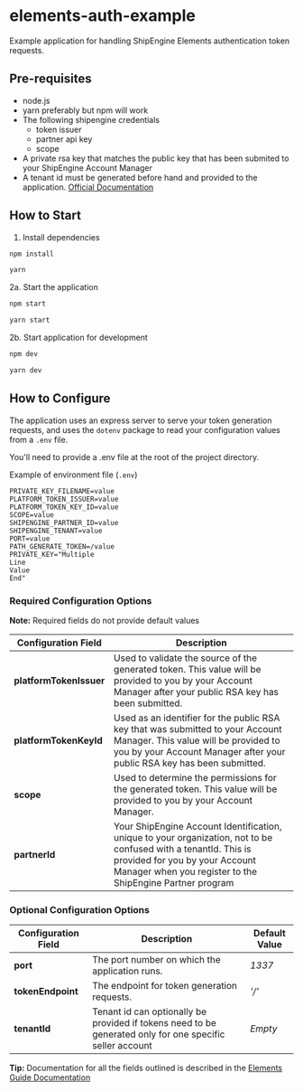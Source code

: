 # elements-auth-example

Example application for handling ShipEngine Elements authentication token requests.

## Pre-requisites

- node.js
- yarn preferably but npm will work
- The following shipengine credentials
  - token issuer
  - partner api key
  - scope
- A private rsa key that matches the public key that has been submited to your ShipEngine Account Manager
- A tenant id must be generated before hand and provided to the application. [Official Documentation](https://www.shipengine.com/docs/partners/accounts/create/)

## How to Start

1. Install dependencies

```bash
npm install
```

```bash
yarn
```

2a. Start the application

```bash
npm start
```

```bash
yarn start
```

2b. Start application for development

```bash
npm dev
```

```bash
yarn dev
```

## How to Configure

The application uses an express server to serve your token generation requests, and uses the `dotenv` package to read your configuration values from a `.env` file.

You'll need to provide a .env file at the root of the project directory.

Example of environment file (`.env`)

```env
PRIVATE_KEY_FILENAME=value
PLATFORM_TOKEN_ISSUER=value
PLATFORM_TOKEN_KEY_ID=value
SCOPE=value
SHIPENGINE_PARTNER_ID=value
SHIPENGINE_TENANT=value
PORT=value
PATH_GENERATE_TOKEN=/value
PRIVATE_KEY="Multiple
Line
Value
End"
```

### Required Configuration Options

**Note:** Required fields do not provide default values

| Configuration Field     | Description                                                                                                                                                                                                   |
| ----------------------- | ------------------------------------------------------------------------------------------------------------------------------------------------------------------------------------------------------------- |
| **platformTokenIssuer** | Used to validate the source of the generated token. This value will be provided to you by your Account Manager after your public RSA key has been submitted.                                                  |
| **platformTokenKeyId**  | Used as an identifier for the public RSA key that was submitted to your Account Manager. This value will be provided to you by your Account Manager after your public RSA key has been submitted.             |
| **scope**               | Used to determine the permissions for the generated token. This value will be provided to you by your Account Manager.                                                                                        |
| **partnerId**           | Your ShipEngine Account Identification, unique to your organization, not to be confused with a tenantId. This is provided for you by your Account Manager when you register to the ShipEngine Partner program |

### Optional Configuration Options

| Configuration Field | Description                                                                                              | Default Value |
| ------------------- | -------------------------------------------------------------------------------------------------------- | ------------- |
| **port**            | The port number on which the application runs.                                                           | _1337_        |
| **tokenEndpoint**   | The endpoint for token generation requests.                                                              | _'/'_         |
| **tenantId**        | Tenant id can optionally be provided if tokens need to be generated only for one specific seller account | _Empty_       |

**Tip:** Documentation for all the fields outlined is described in the [Elements Guide Documentation](https://www.shipengine.com/docs/elements/elements-guide/#elements-jwt-generation)
